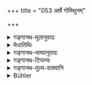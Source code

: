 +++
title = "053 आर्षे गोमिथुनम्"

+++

<details><summary>गङ्गानथ-मूलानुवादः</summary>

Some people declare that the bovine pair are the “consideration” (to be accepted) in the Ārṣa form of marriage. This is not true; for small or large, the act becomes a ‘selling’ all the same.—(53)
</details>

<details><summary>मेधातिथिः</summary>

स्त्रीगवी च पुंगवश् च **गोमिथुनम्** । **केचिद् आहुर्** एतद् आदेयम् इति । मनोस् तु मतं **मृषैव तत्** मिथ्या । नादेयम् इत्य् अर्थः । **अल्पो ऽप्य् एवम्** । अल्पसाधनो ऽल्पः । **एवं महान्** भवति । **तावान् एव विक्रयः** ॥ ३.५३ ॥
</details>

<details><summary>गङ्गानथ-भाष्यानुवादः</summary>

‘*Bovine pair*’—*i.e*., a cow and a bull.

Some people declare that this ‘consideration’ should be accepted.

Manu’s opinion, however, is that ‘*this is not true*;’ *i.e*., it should not be accepted.

‘*Small*’—*i.e*., accomplished by small means; similarly with ‘*large*.’ It is ‘*selling*’ *all the same*.—(53)
</details>

<details><summary>गङ्गानथ-टिप्पन्यः</summary>

This verse is quoted in *Parāśaramādhava* (Ācāra, p. 489), which adds the following explanation:—The ‘*gomithuna*,’ ‘bovine pair,’ (given by the bridegroom in the Ārṣa marriage) has been called by some people the ‘price’ paid for the girl;—but ‘*this is not true*,’—*i.e*., it cannot be regarded as the ‘price’, as it does not posses that character; the ‘price’ of a thing is always an indefinite factor; as is found in every sale-transaction, the price can never be definitely fixed; that which suffices for buying a thing is called its ‘price’; and this varies with time and place. In the present case, however, the amount is definitely fixed; it is the ‘Ārṣa’ marriage when *only* the ‘cow-pair’ is given, neither more nor less. Thus there being no real *buying* in this case, the *Ārṣa* marriage must be regarded as lawful.

*Madanapārijāta* (pp. 155-156) takes the verse somewhat differently: It
says that if the ‘cow-pair’ given by the bridegroom is taken by the bride’s father himself, then it is a clear case of ‘selling’ the girl; but there would be nothing wrong if the present were accepted by him on behalf of the bride, as is clear from the next verse.

*Vīramitrodaya* (Saṃskāra, p. 849) quotes it in support of the view that
the ‘cow pair’ given in the *Ārṣa* marriage is not the ‘price’; though it must come to be so regarded if it is taken through greed, as has been made clear by Verse 51 above.

This verse is also quoted in *Vidhānapārijāta* (p. 759) in support of the view that the *Ārṣa* marriage involves no ‘selling’ of the girl,—and it reproduces the arguments adduced by *Parāśaramādhava* (above).

It is quoted in *Saṃskāraratnamālā* (p. 479), which has the same note as
*Parāśaramādhava* (above); but makes things clear by reading ‘*Kriyate
tāvataiva saḥ*’, which lends itself to the desired interpretation much more easily than the reading ‘*vikrayastāvadeva saḥ*,’ which calls the transaction pure ‘selling’;—and in *Smṛticandrikā* (Saṃskāra p. 231), which explains ‘*mṛsā*’ as ‘false,’ and declares that the marriage is unrighteous, in as much as it involves ‘selling’, the cow-pair being the
*price* and not mere *śulka* or ‘fee.’
</details>

<details><summary>गङ्गानथ-तुल्य-वाक्यानि</summary>

*Mahābhārata* (13.80.20-21).—\[Reproduces Manu’s words and
adds\]—‘though this has been done by some persons, yet it is not the Eternal Law; because such action is found, in many cases, to he due to greed.’

*Vaśiṣṭha* (1.36).—‘Therefore, when the present of a chariot and a
hundred cows is made, it is known as *selling*.’ *Apastamba-Dharmasūtra* (2.13.11).—\[See under verse 51.\]

*Mahābhārata* (13.45.20).—(Same as Manu.)
</details>

<details><summary>Bühler</summary>

053	Some call the cow and the bull (given) at an Arsha wedding 'a gratuity;' (but) that is wrong, since (the acceptance of) a fee, be it small or great, is a sale (of the daughter).
</details>
